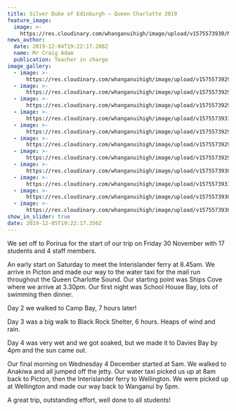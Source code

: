 ```yaml
---
title: Silver Duke of Edinburgh – Queen Charlotte 2019
feature_image:
  image: >-
    https://res.cloudinary.com/whanganuihigh/image/upload/v1575573930/News/78498430_1543578992449691_2939258085878792192_n.jpg
news_author:
  date: 2019-12-04T19:22:17.288Z
  name: Mr Craig Adam
  publication: Teacher in charge
image_gallery:
  - image: >-
      https://res.cloudinary.com/whanganuihigh/image/upload/v1575573929/News/78214242_1543578575783066_2502023435824136192_n.jpg
  - image: >-
      https://res.cloudinary.com/whanganuihigh/image/upload/v1575573929/News/78434191_1543578615783062_3708265971568345088_n.jpg
  - image: >-
      https://res.cloudinary.com/whanganuihigh/image/upload/v1575573929/News/77401452_1543578685783055_6746674416857382912_n.jpg
  - image: >-
      https://res.cloudinary.com/whanganuihigh/image/upload/v1575573931/News/78950161_1543578715783052_2486707174424707072_n.jpg
  - image: >-
      https://res.cloudinary.com/whanganuihigh/image/upload/v1575573929/News/78320020_1543578762449714_5037141351305576448_n.jpg
  - image: >-
      https://res.cloudinary.com/whanganuihigh/image/upload/v1575573929/News/78396995_1543578795783044_3219186539355439104_n.jpg
  - image: >-
      https://res.cloudinary.com/whanganuihigh/image/upload/v1575573929/News/75418943_1543578832449707_7597511776111951872_n.jpg
  - image: >-
      https://res.cloudinary.com/whanganuihigh/image/upload/v1575573930/News/78854449_1543578885783035_6317836659794640896_n.jpg
  - image: >-
      https://res.cloudinary.com/whanganuihigh/image/upload/v1575573931/News/79129951_1543578939116363_4482581616497000448_n.jpg
  - image: >-
      https://res.cloudinary.com/whanganuihigh/image/upload/v1575573930/News/78498430_1543578992449691_2939258085878792192_n.jpg
  - image: >-
      https://res.cloudinary.com/whanganuihigh/image/upload/v1575573930/News/79540643_1543579032449687_5976504570715570176_n.jpg
show_in_slider: true
date: 2019-12-05T19:22:17.356Z
---
```

We set off to Porirua for the start of our trip on Friday 30 November with 17 students and 4 staff members.  

An early start on Saturday to meet the Interislander ferry at 8.45am.  We arrive in Picton and made our way to the water taxi for the mail run throughout the Queen Charlotte Sound.  Our starting point was Ships Cove where we arrive at 3.30pm.  Our first night was School House Bay, lots of swimming then dinner.  

Day 2 we walked to Camp Bay, 7 hours later!  

Day 3 was a big walk to Black Rock Shelter, 6 hours.  Heaps of wind and rain.  

Day 4 was very wet and we got soaked, but we made it to Davies Bay by 4pm and the sun came out.  

Our final morning on Wednesday 4 December started at 5am.  We walked to Anakiwa and all jumped off the jetty. Our water taxi picked us up at 8am back to Picton, then the Interislander ferry to Wellington.  We were picked up at Wellington and made our way back to Wanganui by 5pm.

A great trip, outstanding effort, well done to all students!
